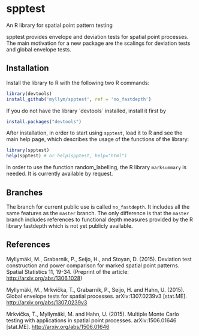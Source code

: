 # spptest

An R library for spatial point pattern testing

spptest provides envelope and deviation tests for spatial point processes.
The main motivation for a new package are the scalings for deviation tests
and global envelope tests.

## Installation

Install the library to R with the following two R commands:

```R
library(devtools)
install_github('myllym/spptest', ref = 'no_fastdepth')
```

If you do not have the library ´devtools´ installed, install it first by

```R
install.packages("devtools")
```

After installation, in order to start using `spptest`, load it to R and see
the main help page, which describes the usage of the functions of the library:
```R
library(spptest)
help(spptest) # or help(spptest, help="html")
```

In order to use the function random_labelling, the R library `marksummary` is
needed. It is currently available by request.

## Branches

The branch for current public use is called `no_fastdepth`. It includes all the
same features as the `master` branch. The only difference is that the `master` 
branch includes references to functional depth measures provided by the R 
library fastdepth which is not yet publicly available.

## References

Myllymäki, M., Grabarnik, P., Seijo, H., and Stoyan, D. (2015).
Deviation test construction and power comparison for marked spatial point
patterns. Spatial Statistics 11, 19-34.
(Preprint of the article: http://arxiv.org/abs/1306.1028)

Myllymäki, M., Mrkvička, T., Grabarnik, P., Seijo, H. and Hahn, U. (2015).
Global envelope tests for spatial processes. arXiv:1307.0239v3 [stat.ME].
http://arxiv.org/abs/1307.0239v3

Mrkvička, T., Myllymäki, M. and Hahn, U. (2015).
Multiple Monte Carlo testing with applications in spatial point processes.
arXiv:1506.01646 [stat.ME]. http://arxiv.org/abs/1506.01646
